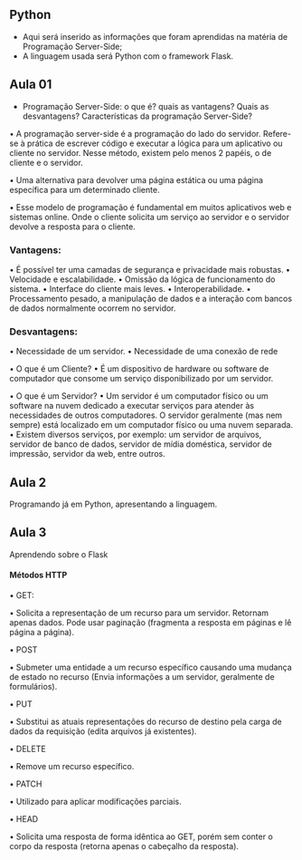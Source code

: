 ## Python 

- Aqui será inserido as informações que foram aprendidas na matéria de Programação Server-Side; 
- A linguagem usada será Python com o framework Flask. 

## Aula 01

- Programação Server-Side: o que é? quais as vantagens? Quais as desvantagens? Características da programação Server-Side? 

• A programação server-side é a programação do lado do servidor. Refere-se à
prática de escrever código e executar a lógica para um aplicativo ou cliente no
servidor. Nesse método, existem pelo menos 2 papéis, o de cliente e o servidor.

• Uma alternativa para devolver uma página estática ou uma página específica
para um determinado cliente.

• Esse modelo de programação é fundamental em muitos aplicativos web e
sistemas online. Onde o cliente solicita um serviço ao servidor e o servidor
devolve a resposta para o cliente.

### Vantagens:

• É possível ter uma camadas de segurança e privacidade mais robustas.
• Velocidade e escalabilidade.
• Omissão da lógica de funcionamento do sistema.
• Interface do cliente mais leves.
• Interoperabilidade.
• Processamento pesado, a manipulação de dados e a interação com bancos de dados
normalmente ocorrem no servidor.

### Desvantagens:

• Necessidade de um servidor.
• Necessidade de uma conexão de rede

• O que é um Cliente?
• É um dispositivo de hardware ou software de computador que consome um serviço
disponibilizado por um servidor. 

• O que é um Servidor?
• Um servidor é um computador físico ou um software na nuvem dedicado a executar
serviços para atender às necessidades de outros computadores. O servidor
geralmente (mas nem sempre) está localizado em um computador físico ou uma
nuvem separada.
• Existem diversos serviços, por exemplo: um servidor de arquivos, servidor de
banco de dados, servidor de mídia doméstica, servidor de impressão, servidor da
web, entre outros.

## Aula 2
Programando já em Python, apresentando a linguagem. 

## Aula 3
Aprendendo sobre o Flask

#### Métodos HTTP 

• GET: <br>

• Solicita a representação de um recurso para um servidor. Retornam apenas dados. Pode usar
paginação (fragmenta a resposta em páginas e lê página a página).

• POST <br>

• Submeter uma entidade a um recurso específico causando uma mudança de estado no recurso
(Envia informações a um servidor, geralmente de formulários).

• PUT <br>

• Substitui as atuais representações do recurso de destino pela carga de dados da requisição
(edita arquivos já existentes).

• DELETE <br>

• Remove um recurso específico.

• PATCH <br>

• Utilizado para aplicar modificações parciais.

• HEAD <br>

• Solicita uma resposta de forma idêntica ao GET, porém sem conter o corpo da resposta (retorna
apenas o cabeçalho da resposta).